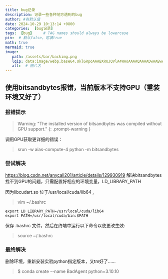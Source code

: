 ```yaml
---
title: bug记录
description: 记录一些各种地方遇到的bug
author: #有默认值
date: 2024-10-29 10:13:14 +0800
categories:  [bug记录]
tags:  [bug]     # TAG names should always be lowercase
pin:  # 默认false，可填true
math: true
mermaid: true
image:
   path: /assets/bar/backimg.png
   lqip: data:image/webp;base64,UklGRpoAAABXRUJQVlA4WAoAAAAQAAAADwAABwAAQUxQSDIAAAARL0AmbZurmr57yyIiqE8oiG0bejIYEQTgqiDA9vqnsUSI6H+oAERp2HZ65qP/VIAWAFZQOCBCAAAA8AEAnQEqEAAIAAVAfCWkAALp8sF8rgRgAP7o9FDvMCkMde9PK7euH5M1m6VWoDXf2FkP3BqV0ZYbO6NA/VFIAAAA
   alt:  # 图片名
---
```


## 使用bitsandbytes报错，当前版本不支持GPU（重装环境又好了）
### 报错提示

> Warning: "The installed version of bitsandbytes was compiled without GPU support."
{: .prompt-warning }

调用GPU获取更详细的错误： 
> srun -w aias-compute-4 python -m bitsandbytes

### 尝试解决
https://blog.csdn.net/anycall201/article/details/129930919
解决bitsandbytes找不到GPU的问题，只需配置好相应的环境变量，LD_LIBRARY_PATH

因为libcudart.so 位于/usr/local/cuda/lib64  ,
> vim ~/.bashrc

```shell
export LD_LIBRARY_PATH=/usr/local/cuda/lib64
export PATH=/usr/local/cuda/bin:$PATH
```

保存 .bashrc 文件，然后在终端中运行以下命令以使更改生效:
> source ~/.bashrc

### 最终解决
删除环境，重新安装实验python指定版本，又tm好了......

> $ conda create --name BadAgent python=3.10.10

